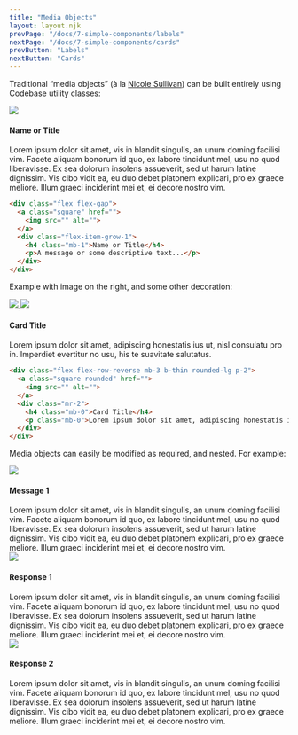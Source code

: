 ```yaml
---
title: "Media Objects"
layout: layout.njk
prevPage: "/docs/7-simple-components/labels"
nextPage: "/docs/7-simple-components/cards"
prevButton: "Labels"
nextButton: "Cards"
---
```


Traditional “media objects” (à la <a href="http://www.stubbornella.org/content/2010/06/25/the-media-object-saves-hundreds-of-lines-of-code/" target="_blank">Nicole Sullivan</a>) can be built entirely using Codebase utility classes:

<div class="flex flex-gap">
  <a class="square" href="">
    <img class="img-cover" src="/img/placeholder250x250.svg">
  </a>
  <div class="flex-item-grow-1">
    <h4 class="mb-1">Name or Title</h4>
    <p>Lorem ipsum dolor sit amet, vis in blandit singulis, an unum doming facilisi vim. Facete aliquam bonorum id quo, ex labore tincidunt mel, usu no quod liberavisse. Ex sea dolorum insolens assueverit, sed ut harum latine dignissim. Vis cibo vidit ea, eu duo debet platonem explicari, pro ex graece meliore. Illum graeci inciderint mei et, ei decore nostro vim.</p>
  </div>  
</div>

```html
<div class="flex flex-gap">
  <a class="square" href="">
    <img src="" alt="">
  </a>
  <div class="flex-item-grow-1">
    <h4 class="mb-1">Name or Title</h4>
    <p>A message or some descriptive text...</p>
  </div>  
</div>
```

Example with image on the right, and some other decoration:

<div class="flex flex-row-reverse mb-3 b-thin rounded-lg p-2">
  <a class="square rounded" href="">
    <img class="img-cover" src="/img/placeholder250x250.svg">    <img class="img-cover" src="/img/placeholder250x250.svg">
  </a>
  <div class="mr-2">
    <h4 class="mb-0">Card Title</h4>
    <p class="mb-0">Lorem ipsum dolor sit amet, adipiscing honestatis ius ut, nisl consulatu pro in. Imperdiet evertitur no usu, his te suavitate salutatus. </p>
  </div>
</div>

```html
<div class="flex flex-row-reverse mb-3 b-thin rounded-lg p-2">
  <a class="square rounded" href="">
    <img src="" alt="">
  </a>
  <div class="mr-2">
    <h4 class="mb-0">Card Title</h4>
    <p class="mb-0">Lorem ipsum dolor sit amet, adipiscing honestatis ius ut, nisl consulatu pro in. Imperdiet evertitur no usu, his te suavitate salutatus. </p>
  </div>
</div>
```

Media objects can easily be modified as required, and nested. For example:

<div class="flex flex-gap">
  <a class="square-sm" href="">
    <img class="img-cover" src="/img/placeholder250x250.svg">
  </a>
  <div class="flex-item-grow-1">
    <h4 class="m-0">Message 1</h4>
    <div class="mb-3 bg-color-primary-alt rounded-lg unrounded-top-left p-2">Lorem ipsum dolor sit amet, vis in blandit singulis, an unum doming facilisi vim. Facete aliquam bonorum id quo, ex labore tincidunt mel, usu no quod liberavisse. Ex sea dolorum insolens assueverit, sed ut harum latine dignissim. Vis cibo vidit ea, eu duo debet platonem explicari, pro ex graece meliore. Illum graeci inciderint mei et, ei decore nostro vim.</div>
    <div class="flex flex-gap">
      <a class="square-sm" href="">
        <img class="img-cover" src="/img/placeholder250x250.svg">
      </a>
      <div class="flex-item-grow-1">
        <h4 class="m-0">Response 1</h4>
        <div class="mb-3 bg-color-primary-alt rounded-lg unrounded-top-left p-2">Lorem ipsum dolor sit amet, vis in blandit singulis, an unum doming facilisi vim. Facete aliquam bonorum id quo, ex labore tincidunt mel, usu no quod liberavisse. Ex sea dolorum insolens assueverit, sed ut harum latine dignissim. Vis cibo vidit ea, eu duo debet platonem explicari, pro ex graece meliore. Illum graeci inciderint mei et, ei decore nostro vim.</div>
      </div>
    </div>
    <div class="flex flex-gap">
      <a class="square-sm" href="">
        <img class="img-cover" src="/img/placeholder250x250.svg">
      </a>
      <div class="flex-item-grow-1">
        <h4 class="m-0">Response 2</h4>
        <div class="mb-3 bg-color-primary-alt rounded-lg unrounded-top-left p-2">Lorem ipsum dolor sit amet, vis in blandit singulis, an unum doming facilisi vim. Facete aliquam bonorum id quo, ex labore tincidunt mel, usu no quod liberavisse. Ex sea dolorum insolens assueverit, sed ut harum latine dignissim. Vis cibo vidit ea, eu duo debet platonem explicari, pro ex graece meliore. Illum graeci inciderint mei et, ei decore nostro vim.</div>
      </div>
    </div>
  </div>
</div>